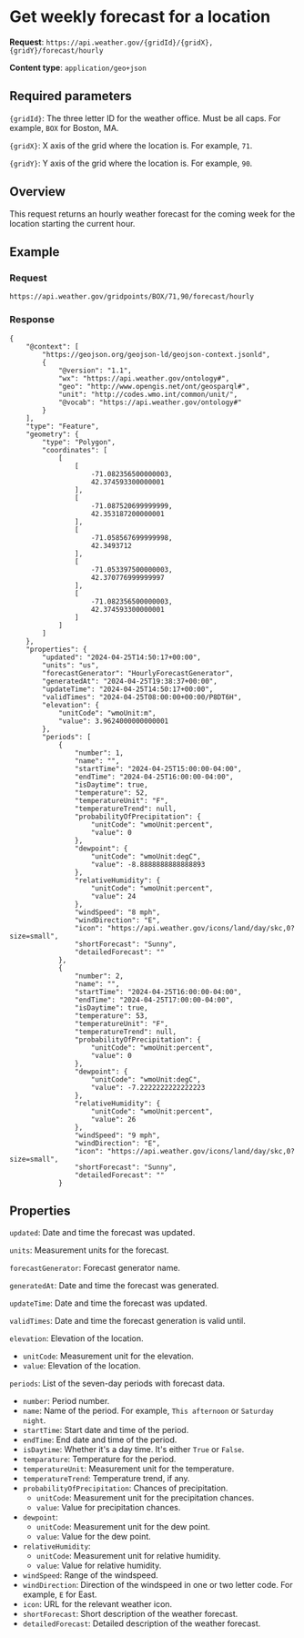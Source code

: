 # Get weekly forecast for a location
**Request**: `https://api.weather.gov/{gridId}/{gridX},{gridY}/forecast/hourly`

**Content type**: `application/geo+json`

## Required parameters

`{gridId}`: The three letter ID for the weather office. Must be all caps. For example, `BOX` for Boston, MA.

`{gridX}`: X axis of the grid where the location is. For example, `71`.

`{gridY}`: Y axis of the grid where the location is. For example, `90`.

## Overview

This request returns an hourly weather forecast for the coming week for the location starting the current hour.

## Example
### Request
```
https://api.weather.gov/gridpoints/BOX/71,90/forecast/hourly
```

### Response
```
{
    "@context": [
        "https://geojson.org/geojson-ld/geojson-context.jsonld",
        {
            "@version": "1.1",
            "wx": "https://api.weather.gov/ontology#",
            "geo": "http://www.opengis.net/ont/geosparql#",
            "unit": "http://codes.wmo.int/common/unit/",
            "@vocab": "https://api.weather.gov/ontology#"
        }
    ],
    "type": "Feature",
    "geometry": {
        "type": "Polygon",
        "coordinates": [
            [
                [
                    -71.082356500000003,
                    42.374593300000001
                ],
                [
                    -71.087520699999999,
                    42.353187200000001
                ],
                [
                    -71.058567699999998,
                    42.3493712
                ],
                [
                    -71.053397500000003,
                    42.370776999999997
                ],
                [
                    -71.082356500000003,
                    42.374593300000001
                ]
            ]
        ]
    },
    "properties": {
        "updated": "2024-04-25T14:50:17+00:00",
        "units": "us",
        "forecastGenerator": "HourlyForecastGenerator",
        "generatedAt": "2024-04-25T19:38:37+00:00",
        "updateTime": "2024-04-25T14:50:17+00:00",
        "validTimes": "2024-04-25T08:00:00+00:00/P8DT6H",
        "elevation": {
            "unitCode": "wmoUnit:m",
            "value": 3.9624000000000001
        },
        "periods": [
            {
                "number": 1,
                "name": "",
                "startTime": "2024-04-25T15:00:00-04:00",
                "endTime": "2024-04-25T16:00:00-04:00",
                "isDaytime": true,
                "temperature": 52,
                "temperatureUnit": "F",
                "temperatureTrend": null,
                "probabilityOfPrecipitation": {
                    "unitCode": "wmoUnit:percent",
                    "value": 0
                },
                "dewpoint": {
                    "unitCode": "wmoUnit:degC",
                    "value": -8.8888888888888893
                },
                "relativeHumidity": {
                    "unitCode": "wmoUnit:percent",
                    "value": 24
                },
                "windSpeed": "8 mph",
                "windDirection": "E",
                "icon": "https://api.weather.gov/icons/land/day/skc,0?size=small",
                "shortForecast": "Sunny",
                "detailedForecast": ""
            },
            {
                "number": 2,
                "name": "",
                "startTime": "2024-04-25T16:00:00-04:00",
                "endTime": "2024-04-25T17:00:00-04:00",
                "isDaytime": true,
                "temperature": 53,
                "temperatureUnit": "F",
                "temperatureTrend": null,
                "probabilityOfPrecipitation": {
                    "unitCode": "wmoUnit:percent",
                    "value": 0
                },
                "dewpoint": {
                    "unitCode": "wmoUnit:degC",
                    "value": -7.2222222222222223
                },
                "relativeHumidity": {
                    "unitCode": "wmoUnit:percent",
                    "value": 26
                },
                "windSpeed": "9 mph",
                "windDirection": "E",
                "icon": "https://api.weather.gov/icons/land/day/skc,0?size=small",
                "shortForecast": "Sunny",
                "detailedForecast": ""
            }
```

## Properties

`updated`: Date and time the forecast was updated.

`units`: Measurement units for the forecast.

`forecastGenerator`: Forecast generator name.

`generatedAt`: Date and time the forecast was generated.

`updateTime`: Date and time the forecast was updated.

`validTimes`: Date and time the forecast generation is valid until.

`elevation`: Elevation of the location.

* `unitCode`: Measurement unit for the elevation.
* `value`: Elevation of the location.

`periods`: List of the seven-day periods with forecast data.

* `number`: Period number.
* `name`: Name of the period. For example, `This afternoon` or `Saturday night`.
* `startTime`: Start date and time of the period.
* `endTime`: End date and time of the period.
* `isDaytime`: Whether it's a day time. It's either `True` or `False`.
* `temparature`: Temperature for the period.
* `temperatureUnit`: Measurement unit for the temperature. 
* `temperatureTrend`: Temperature trend, if any.
* `probabilityOfPrecipitation`: Chances of precipitation.
    * `unitCode`: Measurement unit for the precipitation chances.
    * `value`: Value for precipitation chances.
* `dewpoint`:
    * `unitCode`: Measurement unit for the dew point.
    * `value`: Value for the dew point.
* `relativeHumidity`:
    * `unitCode`: Measurement unit for relative humidity.
    * `value`: Value for relative humidity.
* `windSpeed`: Range of the windspeed.
* `windDirection`: Direction of the windspeed in one or two letter code. For example, `E` for East.
* `icon`: URL for the relevant weather icon.
* `shortForecast`: Short description of the weather forecast.
* `detailedForecast`: Detailed description of the weather forecast.